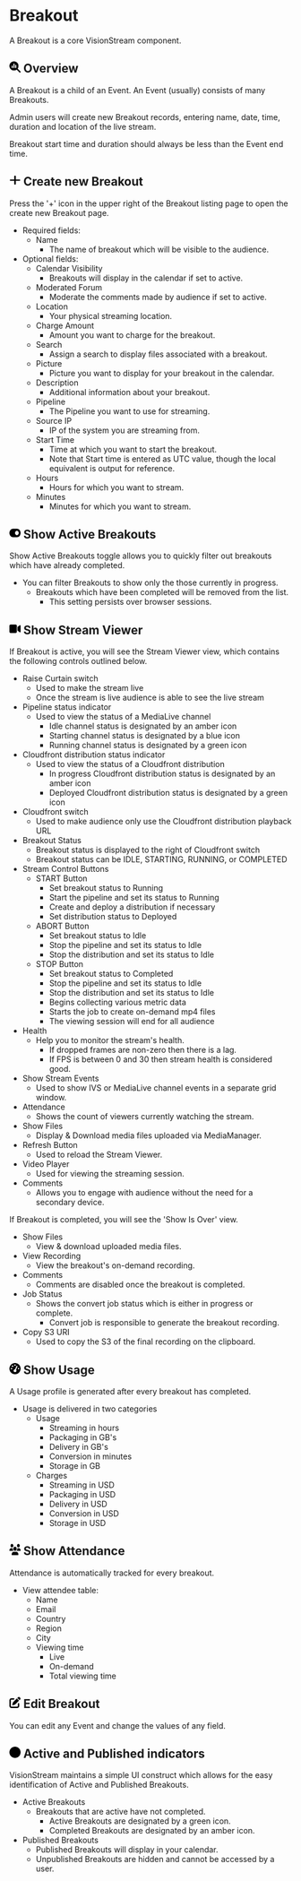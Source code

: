 # Breakout

A Breakout is a core VisionStream component.

## <img src="https://raw.githubusercontent.com/vishaldhole173/pro-stream-documentation/main/fontawesome/svgs/solid/magnifying-glass-chart.svg" width="20" height="20">  Overview

A Breakout is a child of an Event. An Event (usually) consists of many Breakouts.

Admin users will create new Breakout records, entering name, date, time, duration and location of the live stream.

Breakout start time and duration should always be less than the Event end time.

## <img src="https://raw.githubusercontent.com/vishaldhole173/pro-stream-documentation/main/fontawesome/svgs/solid/plus.svg" width="20" height="20">  Create new Breakout

Press the '+' icon in the upper right of the Breakout listing page to open the create new Breakout page.

* Required fields:
    - Name
        - The name of breakout which will be visible to the audience.
* Optional fields:
    - Calendar Visibility
        - Breakouts will display in the calendar if set to active.
    - Moderated Forum
        - Moderate the comments made by audience if set to active.
    - Location
        - Your physical streaming location.
    - Charge Amount
        - Amount you want to charge for the breakout.
    - Search
        - Assign a search to display files associated with a breakout.
    - Picture
        - Picture you want to display for your breakout in the calendar.
    - Description
        - Additional information about your breakout.
    - Pipeline
        - The Pipeline you want to use for streaming.
    - Source IP
        - IP of the system you are streaming from.
    - Start Time
        - Time at which you want to start the breakout.
        - Note that Start time is entered as UTC value, though the local equivalent is output for reference.
    - Hours
        - Hours for which you want to stream.
    - Minutes
        - Minutes for which you want to stream.

## <img src="https://raw.githubusercontent.com/vishaldhole173/pro-stream-documentation/main/fontawesome/svgs/solid/toggle-on.svg" width="20" height="20">  Show Active Breakouts

Show Active Breakouts toggle allows you to quickly filter out breakouts which have already completed.

* You can filter Breakouts to show only the those currently in progress.
    - Breakouts which have been completed will be removed from the list.
        - This setting persists over browser sessions.

## <img src="https://raw.githubusercontent.com/vishaldhole173/pro-stream-documentation/main/fontawesome/svgs/solid/video.svg" width="20" height="20">  Show Stream Viewer

If Breakout is active, you will see the Stream Viewer view, which contains the following controls outlined below.

* Raise Curtain switch
    - Used to make the stream live
    - Once the stream is live audience is able to see the live stream
* Pipeline status indicator
    - Used to view the status of a MediaLive channel
        - Idle channel status is designated by an amber icon
        - Starting channel status is designated by a blue icon
        - Running channel status is designated by a green icon
* Cloudfront distribution status indicator
    - Used to view the status of a Cloudfront distribution
        - In progress Cloudfront distribution status is designated by an amber icon
        - Deployed Cloudfront distribution status is designated by a green icon
* Cloudfront switch
    - Used to make audience only use the Cloudfront distribution playback URL
* Breakout Status
    - Breakout status is displayed to the right of Cloudfront switch
    - Breakout status can be IDLE, STARTING, RUNNING, or COMPLETED
* Stream Control Buttons
    - START Button
        - Set breakout status to Running
        - Start the pipeline and set its status to Running
        - Create and deploy a distribution if necessary
        - Set distribution status to Deployed
    - ABORT Button
        - Set breakout status to Idle
        - Stop the pipeline and set its status to Idle
        - Stop the distribution and set its status to Idle
    - STOP Button
        - Set breakout status to Completed
        - Stop the pipeline and set its status to Idle
        - Stop the distribution and set its status to Idle
        - Begins collecting various metric data
        - Starts the job to create on-demand mp4 files
        - The viewing session will end for all audience
* Health
    - Help you to monitor the stream's health.
        - If dropped frames are non-zero then there is a lag.
        - If FPS is between 0 and 30 then stream health is considered good.
* Show Stream Events
    - Used to show IVS or MediaLive channel events in a separate grid window.
* Attendance
    - Shows the count of viewers currently watching the stream.
* Show Files
    - Display & Download media files uploaded via MediaManager.
* Refresh Button
    - Used to reload the Stream Viewer.
* Video Player
    - Used for viewing the streaming session.
* Comments
    - Allows you to engage with audience without the need for a secondary device.

If Breakout is completed, you will see the 'Show Is Over' view.

* Show Files
    - View & download uploaded media files.
* View Recording
    - View the breakout's on-demand recording.
* Comments
    - Comments are disabled once the breakout is completed.
* Job Status
    - Shows the convert job status which is either in progress or complete.
        - Convert job is responsible to generate the breakout recording.
* Copy S3 URI
    - Used to copy the S3 of the final recording on the clipboard.

## <img src="https://raw.githubusercontent.com/vishaldhole173/pro-stream-documentation/main/fontawesome/svgs/solid/gauge-high.svg" width="20" height="20">  Show Usage

A Usage profile is generated after every breakout has completed.

* Usage is delivered in two categories
    - Usage
        - Streaming in hours
        - Packaging in GB's
        - Delivery in GB's
        - Conversion in minutes
        - Storage in GB
    - Charges
        - Streaming in USD
        - Packaging in USD
        - Delivery in USD
        - Conversion in USD
        - Storage in USD

## <img src="https://raw.githubusercontent.com/vishaldhole173/pro-stream-documentation/main/fontawesome/svgs/solid/users.svg" width="20" height="20">  Show Attendance

Attendance is automatically tracked for every breakout.

* View attendee table:
    - Name
    - Email
    - Country
    - Region
    - City
    - Viewing time
        - Live
        - On-demand
        - Total viewing time

## <img src="https://raw.githubusercontent.com/vishaldhole173/pro-stream-documentation/main/fontawesome/svgs/solid/pen-to-square.svg" width="20" height="20">  Edit Breakout

You can edit any Event and change the values of any field.

## <img src="https://raw.githubusercontent.com/vishaldhole173/pro-stream-documentation/main/fontawesome/svgs/solid/circle.svg" width="20" height="20">  Active and Published indicators

VisionStream maintains a simple UI construct which allows for the easy identification of Active and Published Breakouts.

* Active Breakouts
    - Breakouts that are active have not completed.
        - Active Breakouts are designated by a green icon.
        - Completed Breakouts are designated by an amber icon.
* Published Breakouts
    - Published Breakouts will display in your calendar.
    - Unpublished Breakouts are hidden and cannot be accessed by a user.

